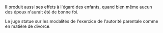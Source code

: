 Il produit aussi ses effets à l'égard des enfants, quand bien même aucun des époux n'aurait été de bonne foi.

Le juge statue sur les modalités de l'exercice de l'autorité parentale comme en matière de divorce.
